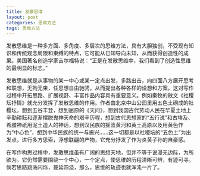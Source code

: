 ```yaml
---
title: 发散思维
layout: post
categories: 思维方法
tags: 思维方法
---
```


发散思维是一种多方面、多角度、多层次的思维方法，具有大胆独创，不受现有知识和传统观念局限和束缚的特点，它可能从已知导向未知，从而获得创造性的成果。美国著名创造学家吉尔福特说：“正是在发散思维中，我们看到了创造性思维的最明显的标志。”

发散思维就是从事物的某一中心或某一定点出发，多路出击，向四面八方展开思考和联想，无拘无束，任思想自由驰骋，从而提出各种各样的设想和方案。这对写作过程中开拓思路、扩展视野、丰富作品内容具有重要意义。例如秦牧的散文《社稷坛抒情》就充分发挥了发散思维的作用。作者由北京中山公园里用五色土砌成的社稷坛，想到五谷丰登，想到屈原的《天问》，想到我国古代劳动人民在华夏土地上辛勤耕耘和逐渐摆脱鬼神天命的艰辛历程，想到古代思想家的“五行说”和古埃及、希腊神祇用泥土造人的神话，想到汉民族的摇篮黄河和黄土高原以及用黄色作为“中心色”，想到中华民族的统一与振兴……这一切都是以社稷坛的“五色土”为出发点，进行多方思索，浮想联翩的产物，它充分抒发了作为炎黄子孙的自豪感。

在写作构思过程中，发散思维虽有广阔的思想天地，但并不等于说漫无边际，为所欲为。它仍然需要围绕一个中心，一个定点，使思维的历程清晰可辨，有迹可寻。倘若思路跳荡闪烁，蔓延四溢，那么，思维的轨迹也就浑沌一片了。 